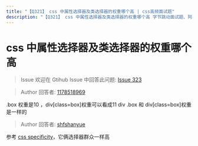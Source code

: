 ```yaml
---
title: "【Q321】 css 中属性选择器及类选择器的权重哪个高 | css高频面试题"
description: "【Q321】 css 中属性选择器及类选择器的权重哪个高 字节跳动面试题、阿里腾讯面试题、美团小米面试题。"
---
```


# css 中属性选择器及类选择器的权重哪个高

> Issue
> 欢迎在 Gtihub Issue 中回答此问题: [Issue 323](https://github.com/shfshanyue/Daily-Question/issues/323)

> Author
> 回答者: [1178518969](https://github.com/1178518969)

.box 权重是10 ，div[class=box]权重可以看成11
div .box 和 div[class=box]权重是一样的

> Author
> 回答者: [shfshanyue](https://github.com/shfshanyue)

参考 [css specificity](https://github.com/shfshanyue/Daily-Question/issues/311)，它俩选择器群众一样高
